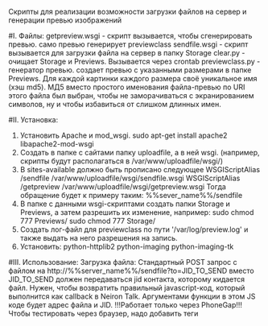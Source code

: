 Скрипты для реализации возможности загрузки файлов на сервер и генерации превью изображений

#I. Файлы:
getpreview.wsgi - скрипт вызывается, чтобы сгенерировать превью. само превью генерирует previewclass
sendfile.wsgi - скрипт вызывается для загрузки файла на сервер в папку Storage
clear.py - очищает Storage и Previews. Вызывается через crontab
previewclass.py - генератор превью. создает превью с указанными размерами в папке Previews. Для каждой картинки каждого размера своё уникальное имя (хэш md5). МД5 вместо простого именования файла-превью по URI этого файла был выбран, чтобы не заморачиваться с экранированием символов, ну и чтобы избавиться от слишком длинных имен.

#II. Установка:
1. Установить Apache и mod_wsgi. 
sudo apt-get install apache2 libapache2-mod-wsgi
2. Создать в папке с сайтами папку uploadfile, а в ней wsgi.  (например, скрипты будут располагаться в /var/www/uploadfile/wsgi/)
3. В sites-available должно быть прописано следующее
WSGIScriptAlias /sendfile /var/www/uploadfile/wsgi/sendfile.wsgi
WSGIScriptAlias /getpreview /var/www/uploadfile/wsgi/getpreview.wsgi
Тогда обращение будет к примеру таким: %%sever_name%%/sendfile 
4. В папке с данными wsgi-скриптами создать папки Storage и Previews, а затем разрешить их изменение, например:
sudo chmod 777 Previews/
sudo chmod 777 Storage/
5. Cоздать лог-файл для previewclass по пути '/var/log/preview.log' и также выдать на него разрешения на запись.
6. Установить: python-httplib2 python-imaging python-imaging-tk

#III. Использование:
Загрузка файла:
Стандартный POST запрос с файлом на http://%%server_name%%/sendfile?to=JID_TO_SEND
вместо JID_TO_SEND должен передаваться jid контакта, которому кидается файл. Нужен, чтобы возвратить правильный javascript-код, который выполнится как callback в Neiron Talk. Аргументами функции в этом JS коде будет адрес файла и JID.
!!!Работает только через PhoneGap!!! Чтобы тестировать через браузер, надо добавить теги <script>, обрамляющие возвращаемый JS код (переменная output в sendfile.wsgi), но тогда не будет работать через PhoneGap.

#Получение превью:
Сделать запрос на 
http://webgranula.dyndns.org:82/getpreview?x=SIZE_X&y=SIZE_Y&addr=LINK
возвратится изображение. LINK - ссылка на изображение, на которое должно быть сделано превью. Должно быть url-закодировано. Ссылку поместить прямо в тег <img src="LINK_TO_PREVIEW">
Предпологается, что LINK является валидной ссылкой на изображение.
Пример:
<img src="http://webgranula.dyndns.org:82/getpreview?x=200&y=100&addr=http%3A%2F%2Fwebgranula.dyndns.org%3A82%2Fuploadfile%2Fwsgi%2FStorage%2FQgBmmQxG%2F1323298110728.jpg">

#Запуск очистки по расписанию:
$ sudo crontab -u root -e
Добавить строку с нужными настройками, например
1 * * * * python /var/www/uploadfile/wsgi/clear.py
Будет вызываться каждый час. Удаляет файлы и превью старше 1 дня.


Чтобы не забыть:
Если убирать парс по расширению со стороны talk, то в случае файла без расшринения в previewclass может произойти ошибка при сохранении im.save
